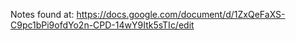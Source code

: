 Notes found at: https://docs.google.com/document/d/1ZxQeFaXS-C9pc1bPi9ofdYo2n-CPD-14wY9Itk5sTIc/edit
